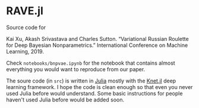 # RAVE.jl

Source code for 

Kai Xu, Akash Srivastava and Charles Sutton. “Variational Russian Roulette for Deep Bayesian Nonparametrics.” International Conference on Machine Learning, 2019.

Check `notebooks/bnpvae.ipynb` for the notebook that contains almost everything you would want to reproduce from our paper.

The soure code (in `src`) is written in [Julia](https://julialang.org/) mostly with the [Knet.jl](https://github.com/denizyuret/Knet.jl) deep learning framework. I hope the code is clean enough so that even you never used Julia before would understand. 
Some basic instructions for people haven't used Julia before would be added soon.
